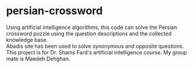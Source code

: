 # persian-crossword
Using artificial intelligence algorithms, this code can solve the Persian crossword puzzle using the question descriptions and the collected knowledge base.
<br />Abadis site has been used to solve synonymous and opposite questions.
<br />This project is for Dr. Shams Fard's artificial intelligence course. My group mate is Maedeh Dehghan.
